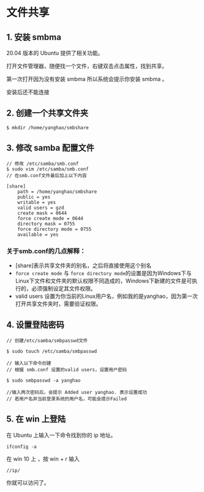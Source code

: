 # 文件共享

## 1. 安装 smbma

20.04 版本的 Ubuntu 提供了相关功能。

打开文件管理器，随便找一个文件，右键双击点击属性，找到共享。

第一次打开因为没有安装 smbma 所以系统会提示你安装 smbma 。

安装后还不能连接

## 2. 创建一个共享文件夹

```
$ mkdir /home/yanghao/smbshare
```

## 3. 修改 samba 配置文件

```
// 修改 /etc/samba/smb.conf
$ sudo vim /etc/samba/smb.conf
// 在smb.conf文件最后加上以下内容

[share]
    path = /home/yanghao/smbshare
    public = yes
    writable = yes
    valid users = gzd
    create mask = 0644
    force create mode = 0644
    directory mask = 0755
    force directory mode = 0755
    available = yes
```

### 关于smb.conf的几点解释：

-  [share]表示共享文件夹的别名，之后将直接使用这个别名
-  `force create mode` 与 `force directory mode`的设置是因为Windows下与Linux下文件和文件夹的默认权限不同造成的，Windows下新建的文件是可执行的，必须强制设定其文件权限。
-  valid users 设置为你当前的Linux用户名，例如我的是yanghao，因为第一次打开共享文件夹时，需要验证权限。

## 4. 设置登陆密码

```shell
// 创建/etc/samba/smbpasswd文件

$ sudo touch /etc/samba/smbpasswd

// 输入以下命令创建
// 根据 smb.conf 设置的valid users，设置用户密码

$ sudo smbpasswd -a yanghao

//输入两次密码后，会提示 Added user yanghao. 表示设置成功
// 若用户名非当前登录系统的用户名，可能会提示Failed
```

## 5. 在 win 上登陆

在 Ubuntu 上输入一下命令找到你的 ip 地址。

```
ifconfig -a
```

在 win 10 上 ，按 win + r 输入

```
//ip/
```

你就可以访问了。